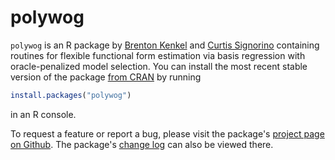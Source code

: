polywog
=======

`polywog` is an R package by [Brenton Kenkel](https://bkenkel.com/) and
[Curtis Signorino](https://www.sas.rochester.edu/psc/signorino/) containing
routines for flexible functional form estimation via basis regression with
oracle-penalized model selection.  You can install the most recent stable
version of the package
[from CRAN](https://cran.r-project.org/package=polywog) by
running

```r
install.packages("polywog")
```

in an R console.

To request a feature or report a bug, please visit the package's [project page
on Github](https://github.com/brentonk/polywog).  The package's
[change log](https://github.com/brentonk/polywog/blob/master/NEWS.md)
can also be viewed there.
